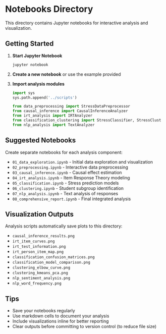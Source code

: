 # Notebooks Directory

This directory contains Jupyter notebooks for interactive analysis and visualization.

## Getting Started

1. **Start Jupyter Notebook**
   ```bash
   jupyter notebook
   ```

2. **Create a new notebook** or use the example provided

3. **Import analysis modules**
   ```python
   import sys
   sys.path.append('../scripts')
   
   from data_preprocessing import StressDataPreprocessor
   from causal_inference import CausalInferenceAnalyzer
   from irt_analysis import IRTAnalyzer
   from classification_clustering import StressClassifier, StressClusterer
   from nlp_analysis import TextAnalyzer
   ```

## Suggested Notebooks

Create separate notebooks for each analysis component:

- `01_data_exploration.ipynb` - Initial data exploration and visualization
- `02_preprocessing.ipynb` - Interactive data preprocessing
- `03_causal_inference.ipynb` - Causal effect estimation
- `04_irt_analysis.ipynb` - Item Response Theory modeling
- `05_classification.ipynb` - Stress prediction models
- `06_clustering.ipynb` - Student subgroup identification
- `07_nlp_analysis.ipynb` - Text analysis of responses
- `08_comprehensive_report.ipynb` - Final integrated analysis

## Visualization Outputs

Analysis scripts automatically save plots to this directory:
- `causal_inference_results.png`
- `irt_item_curves.png`
- `irt_test_information.png`
- `irt_person_item_map.png`
- `classification_confusion_matrices.png`
- `classification_model_comparison.png`
- `clustering_elbow_curve.png`
- `clustering_kmeans_pca.png`
- `nlp_sentiment_analysis.png`
- `nlp_word_frequency.png`

## Tips

- Save your notebooks regularly
- Use markdown cells to document your analysis
- Include visualizations inline for better reporting
- Clear outputs before committing to version control (to reduce file size)
